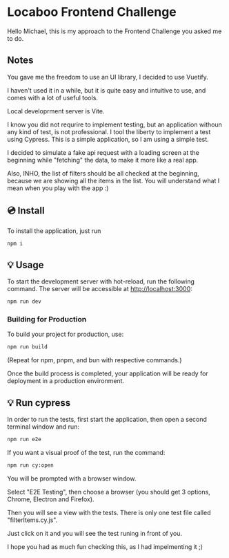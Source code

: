 # Locaboo Frontend Challenge

Hello Michael, this is my approach to the Frontend Challenge you asked me to do.

## Notes

You gave me the freedom to use an UI library, I decided to use Vuetify.

I haven't used it in a while, but it is quite easy and intuitive to use, and comes with a lot of useful tools.

Local developrment server is Vite.

I know you did not requrire to implement testing, but an application withoun any kind of test, is not professional.
I tool the liberty to implement a test using Cypress. This is a simple application, so I am using a simple test.

I decided to simulate a fake api request with a loading screen at the beginning while "fetching" the data, to make it more like a real app.

Also, INHO, the list of filters should be all checked at the beginning, because we are showing all the items in the list.
You will understand what I mean when you play with the app :)

## 💿 Install

To install the application, just run 

```bash
npm i
```

## 💡 Usage

To start the development server with hot-reload, run the following command. The server will be accessible at [http://localhost:3000](http://localhost:3000):

```bash
npm run dev
```

### Building for Production

To build your project for production, use:

```bash
npm run build
```

(Repeat for npm, pnpm, and bun with respective commands.)

Once the build process is completed, your application will be ready for deployment in a production environment.

## 💡 Run cypress

In order to run the tests, first start the application, then open a second terminal window and run:


```bash
npm run e2e
```

If you want a visual proof of the test, run the command:

```bash
npm run cy:open
```

You will be prompted with a browser window.

Select "E2E Testing", then choose a browser (you should get 3 options, Chrome, Electron and Firefox).

Then you will see a view with the tests. There is only one test file called "filterItems.cy.js".

Just click on it and you will see the test runing in front of you.



I hope you had as much fun checking this, as I had impelmenting it ;)

